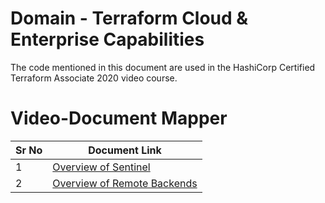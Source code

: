 # Domain  - Terraform Cloud & Enterprise Capabilities

The code mentioned in this document are used in the HashiCorp Certified Terraform Associate 2020 video course.


# Video-Document Mapper

| Sr No | Document Link |
| ------ | ------ |
| 1 | [Overview of Sentinel][PlDa] |
| 2 | [Overview of Remote Backends][PlDb] |





   [PlDa]: <https://github.com/zealvora/terraform-beginner-to-advanced-resource/blob/master/Terraform%20Cloud/sentinel-policy.tf>
   [PlDb]: <https://github.com/zealvora/terraform-beginner-to-advanced-resource/blob/master/Terraform%20Cloud/remote-backend.md>

